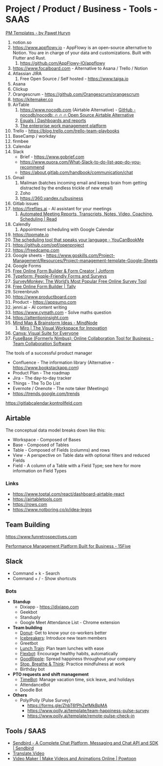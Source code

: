 # Project / Product / Business - Tools - SAAS

[PM Templates - by Paweł Huryn](https://www.productcompass.pm/p/templates)

1. notion.so
2. https://www.appflowy.io - AppFlowy is an open-source alternative to Notion. You are in charge of your data and customizations. Built with Flutter and Rust.
	1. https://github.com/AppFlowy-IO/appflowy
3. https://www.focalboard.com - Alternative to Asana / Trello / Notion
4. Atlassian JIRA
	1. Free Open Source / Self hosted - https://www.taiga.io
5. Asana
6. Clickup
7. Orangescrum - https://github.com/Orangescrum/orangescrum
8. https://kitemaker.co
9. AirTable
	1. https://www.nocodb.com (Airtable Alternative) - [GitHub - nocodb/nocodb: 🔥 🔥 🔥 Open Source Airtable Alternative](https://github.com/nocodb/nocodb)
	2. [Equals | Dashboards and reports](https://equals.com/report/)
	3. [The enterprise work management platform](https://www.smartsheet.com/)
10. Trello - https://blog.trello.com/trello-team-playbooks
11. BaseCamp / workday
12. firmbee
13. Calendar
14. Slack
    - Brief - https://www.gobrief.com
    - https://www.quora.com/What-Slack-to-do-list-app-do-you-recommend
    - https://about.gitlab.com/handbook/communication/chat
15. Gmail
      1. Mailman (batches incoming email and keeps brain from getting distracted by the endless trickle of new email)
      2. Zoho
      3. https://360.yandex.ru/business
16. Gitlab issues
17. https://fireflies.ai - AI assistant for your meetings
	1. [Automated Meeting Reports, Transcripts, Notes, Video, Coaching, Scheduling | Read](https://www.read.ai/)
18. Calendly
	1. Appointment scheduling with Google Calendar
19. https://topmate.io
20. [The scheduling tool that speaks your language - YouCanBookMe](https://youcanbook.me/)
21. https://github.com/opf/openproject
22. https://freedcamp.com
23. Google sheets - https://www.goskills.com/Project-Management/Resources/Project-management-template-Google-Sheets
24. Google Forms
25. [Free Online Form Builder & Form Creator | Jotform](https://www.jotform.com)
26. [Typeform: People-Friendly Forms and Surveys](https://www.typeform.com/)
27. [SurveyMonkey: The World’s Most Popular Free Online Survey Tool](https://www.surveymonkey.com/)
28. [Free Online Form Builder | Tally](https://tally.so/)
29. Screenbrush
30. https://www.productboard.com
31. Product - https://appsumo.com
32. jenni.ai - AI content writing
33. https://www.cymath.com - Solve maths question
34. https://attentioninsight.com
35. [Mind Map & Brainstorm Ideas - MindNode](https://www.mindnode.com/)
	1. [Miro | The Visual Workspace for Innovation](https://miro.com/)
36. [Canva: Visual Suite for Everyone](https://www.canva.com)
37. [FuseBase (Formerly Nimbus): Online Collaboration Tool for Business - Team Collaboration Software](https://nimbusweb.me/)

The tools of a successful product manager

- Confluence - The information library (Alternative - https://www.bookstackapp.com)
- Product Plan - The roadmap
- Jira - The day-to-day tracker
- Things - The To Do List
- Evernote / Onenote - The note taker (Meetings)
- https://trends.google.com/trends

https://gitlabcalendar.kontrollfeld.com

## Airtable

The conceptual data model breaks down like this:

- Workspace - Composed of Bases
- Base - Composed of Tables
- Table - Composed of Fields (columns) and rows
- View - A perspective on Table data with optional filters and reduced Fields
- Field - A column of a Table with a Field Type; see here for more information on Field Types

### Links

- https://www.toptal.com/react/dashboard-airtable-react
- https://airtabletools.com
- https://rows.com
- https://www.notboring.co/p/idea-legos

## Team Building

https://www.funretrospectives.com

[Performance Management Platform Built for Business - 15Five](https://www.15five.com/)

## Slack

- Command + k - Search
- Command + / - Show shortcuts

### Bots

- **Standup**
    - Dixiapp - https://dixiapp.com
    - Geekbot
    - Standuply
    - Google Meet Attendance List - Chrome extension
- **Team building**
    - [Donut](https://zapier.com/blog/best-free-slack-apps/#donut): Get to know your co-workers better
    - [Icebreakers](https://zapier.com/blog/best-free-slack-apps/#icebreakers): Introduce new team members
    - Greetbot
    - [Lunch Train](https://zapier.com/blog/best-free-slack-apps/#lunchtrain): Plan team lunches with ease
    - [Flexbot](https://zapier.com/blog/best-free-slack-apps/#flexbot): Encourage healthy habits, automatically
    - [GoodRipple](https://zapier.com/blog/best-free-slack-apps/#goodripple): Spread happiness throughout your company
    - [Stop, Breathe & Think](https://zapier.com/blog/best-free-slack-apps/#stopbreathethink): Practice mindfulness at work
    - Birthday bot
- **PTO requests and shift management**
    - [TimeBot](https://zapier.com/blog/best-free-slack-apps/#timebot): Manage vacation time, sick leave, and holidays
    - AttendanceBot
    - Doodle Bot
- **Others**
    - Poly/Polly (Pulse Survey)
        - https://forms.gle/ZhbT6fPhZefMkBpMA
        - https://www.polly.ai/template/team-happiness-pulse-survey
        - https://www.polly.ai/template/remote-pulse-check-in

## Tools / SAAS

- [Sendbird - A Complete Chat Platform, Messaging and Chat API and SDK | Sendbird](https://sendbird.com/)
- [Translate.Video](https://www.translate.video/)
- [Video Maker | Make Videos and Animations Online | Powtoon](https://www.powtoon.com/)
